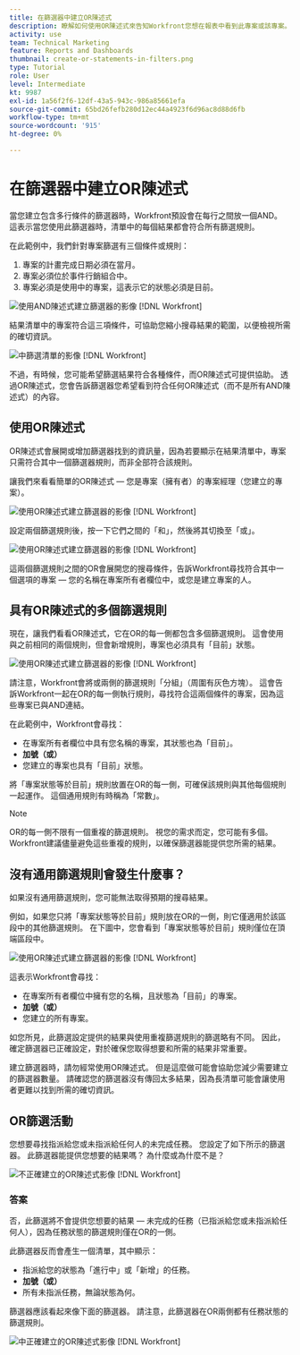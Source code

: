 ```yaml
---
title: 在篩選器中建立OR陳述式
description: 瞭解如何使用OR陳述式來告知Workfront您想在報表中看到此專案或該專案。
activity: use
team: Technical Marketing
feature: Reports and Dashboards
thumbnail: create-or-statements-in-filters.png
type: Tutorial
role: User
level: Intermediate
kt: 9987
exl-id: 1a56f2f6-12df-43a5-943c-986a85661efa
source-git-commit: 65bd26fefb280d12ec44a4923f6d96ac8d88d6fb
workflow-type: tm+mt
source-wordcount: '915'
ht-degree: 0%

---
```


# 在篩選器中建立OR陳述式

當您建立包含多行條件的篩選器時，Workfront預設會在每行之間放一個AND。 這表示當您使用此篩選器時，清單中的每個結果都會符合所有篩選規則。

在此範例中，我們針對專案篩選有三個條件或規則：

1. 專案的計畫完成日期必須在當月。
1. 專案必須位於事件行銷組合中。
1. 專案必須是使用中的專案，這表示它的狀態必須是目前。

![使用AND陳述式建立篩選器的影像 [!DNL Workfront]](assets/or-statement-1.png)

結果清單中的專案符合這三項條件，可協助您縮小搜尋結果的範圍，以便檢視所需的確切資訊。

![中篩選清單的影像 [!DNL Workfront]](assets/or-statement-2.png)

不過，有時候，您可能希望篩選結果符合各種條件，而OR陳述式可提供協助。 透過OR陳述式，您會告訴篩選器您希望看到符合任何OR陳述式（而不是所有AND陳述式）的內容。

## 使用OR陳述式

OR陳述式會展開或增加篩選器找到的資訊量，因為若要顯示在結果清單中，專案只需符合其中一個篩選器規則，而非全部符合該規則。

讓我們來看看簡單的OR陳述式 — 您是專案（擁有者）的專案經理（您建立的專案）。

![使用OR陳述式建立篩選器的影像 [!DNL Workfront]](assets/or-statement-3.png)

設定兩個篩選規則後，按一下它們之間的「和」，然後將其切換至「或」。

![使用OR陳述式建立篩選器的影像 [!DNL Workfront]](assets/or-statement-4.png)

這兩個篩選規則之間的OR會展開您的搜尋條件，告訴Workfront尋找符合其中一個選項的專案 — 您的名稱在專案所有者欄位中，或您是建立專案的人。

## 具有OR陳述式的多個篩選規則

現在，讓我們看看OR陳述式，它在OR的每一側都包含多個篩選規則。 這會使用與之前相同的兩個規則，但會新增規則，專案也必須具有「目前」狀態。

![使用OR陳述式建立篩選器的影像 [!DNL Workfront]](assets/or-statement-5.png)

請注意，Workfront會將或兩側的篩選規則「分組」（周圍有灰色方塊）。 這會告訴Workfront一起在OR的每一側執行規則，尋找符合這兩個條件的專案，因為這些專案已與AND連結。

在此範例中，Workfront會尋找：

* 在專案所有者欄位中具有您名稱的專案，其狀態也為「目前」。
* **加號（或）**
* 您建立的專案也具有「目前」狀態。

將「專案狀態等於目前」規則放置在OR的每一側，可確保該規則與其他每個規則一起運作。 這個通用規則有時稱為「常數」。

>[!NOTE]
>
>OR的每一側不限有一個重複的篩選規則。 視您的需求而定，您可能有多個。 Workfront建議儘量避免這些重複的規則，以確保篩選器能提供您所需的結果。

## 沒有通用篩選規則會發生什麼事？

如果沒有通用篩選規則，您可能無法取得預期的搜尋結果。

例如，如果您只將「專案狀態等於目前」規則放在OR的一側，則它僅適用於該區段中的其他篩選規則。 在下圖中，您會看到「專案狀態等於目前」規則僅位在頂端區段中。

![使用OR陳述式建立篩選器的影像 [!DNL Workfront]](assets/or-statement-6.png)

這表示Workfront會尋找：

* 在專案所有者欄位中擁有您的名稱，且狀態為「目前」的專案。
* **加號（或）**
* 您建立的所有專案。

如您所見，此篩選設定提供的結果與使用重複篩選規則的篩選略有不同。 因此，確定篩選器已正確設定，對於確保您取得想要和所需的結果非常重要。

建立篩選器時，請勿經常使用OR陳述式。 但是這麼做可能會協助您減少需要建立的篩選器數量。 請確認您的篩選器沒有傳回太多結果，因為長清單可能會讓使用者更難以找到所需的確切資訊。

## OR篩選活動

您想要尋找指派給您或未指派給任何人的未完成任務。 您設定了如下所示的篩選器。 此篩選器能提供您想要的結果嗎？ 為什麼或為什麼不是？

![不正確建立的OR陳述式影像 [!DNL Workfront]](assets/or-statement-your-turn-1.png)

### 答案

否，此篩選將不會提供您想要的結果 — 未完成的任務（已指派給您或未指派給任何人），因為任務狀態的篩選規則僅在OR的一側。

此篩選器反而會產生一個清單，其中顯示：

* 指派給您的狀態為「進行中」或「新增」的任務。
* **加號（或）**
* 所有未指派任務，無論狀態為何。

篩選器應該看起來像下面的篩選器。 請注意，此篩選器在OR兩側都有任務狀態的篩選規則。

![中正確建立的OR陳述式影像 [!DNL Workfront]](assets/or-statement-your-turn-2.png)
